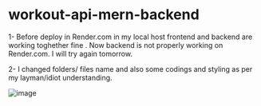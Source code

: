# workout-api-mern-backend

1- Before deploy in Render.com in my local host frontend and backend are working toghether fine . Now backend is not properly working on Render.com. I will try again tomorrow.

2- I changed folders/ files name and also some codings and styling as per my layman/idiot understanding.

![image](https://github.com/Thein-Naing/workout-api-mern-backend/assets/117463446/d50ed731-83dc-4309-ae3f-74218823dcef)

